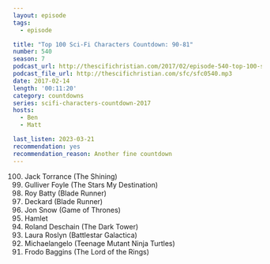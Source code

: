 ```yaml
---
layout: episode
tags:
  - episode

title: "Top 100 Sci-Fi Characters Countdown: 90-81"
number: 540
season: 7
podcast_url: http://thescifichristian.com/2017/02/episode-540-top-100-sci-fi-characters-countdown-90-81/
podcast_file_url: http://thescifichristian.com/sfc/sfc0540.mp3
date: 2017-02-14
length: '00:11:20'
category: countdowns
series: scifi-characters-countdown-2017
hosts:
  - Ben
  - Matt

last_listen: 2023-03-21
recommendation: yes
recommendation_reason: Another fine countdown
---
```


<ol start="100" reversed>
<li>Jack Torrance (The Shining)
<li>Gulliver Foyle (The Stars My Destination)
<li>Roy Batty (Blade Runner)
<li>Deckard (Blade Runner)
<li>Jon Snow (Game of Thrones)
<li>Hamlet
<li>Roland Deschain (The Dark Tower)
<li>Laura Roslyn (Battlestar Galactica)
<li>Michaelangelo (Teenage Mutant Ninja Turtles)
<li>Frodo Baggins (The Lord of the Rings)
</ol>

